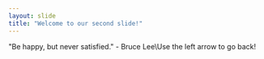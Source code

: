 ```yaml
---
layout: slide
title: "Welcome to our second slide!"
---
```

"Be happy, but never satisfied." - Bruce Lee\Use the left arrow to go back!